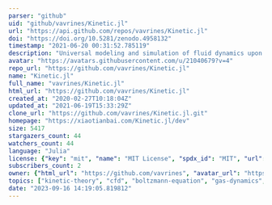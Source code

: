 ```yaml
---
parser: "github"
uid: "github/vavrines/Kinetic.jl"
url: "https://api.github.com/repos/vavrines/Kinetic.jl"
doi: "https://doi.org/10.5281/zenodo.4958132"
timestamp: "2021-06-20 00:31:52.785119"
description: "Universal modeling and simulation of fluid dynamics upon machine learning"
avatar: "https://avatars.githubusercontent.com/u/21040679?v=4"
repo_url: "https://github.com/vavrines/Kinetic.jl"
name: "Kinetic.jl"
full_name: "vavrines/Kinetic.jl"
html_url: "https://github.com/vavrines/Kinetic.jl"
created_at: "2020-02-27T10:18:04Z"
updated_at: "2021-06-19T15:33:29Z"
clone_url: "https://github.com/vavrines/Kinetic.jl.git"
homepage: "https://xiaotianbai.com/Kinetic.jl/dev"
size: 5417
stargazers_count: 44
watchers_count: 44
language: "Julia"
license: {"key": "mit", "name": "MIT License", "spdx_id": "MIT", "url": "https://api.github.com/licenses/mit", "node_id": "MDc6TGljZW5zZTEz"}
subscribers_count: 2
owner: {"html_url": "https://github.com/vavrines", "avatar_url": "https://avatars.githubusercontent.com/u/21040679?v=4", "login": "vavrines", "type": "User"}
topics: ["kinetic-theory", "cfd", "boltzmann-equation", "gas-dynamics", "plasma", "finite-volume", "advection-diffusion", "pde", "sciml", "deep-learning", "scientific-machine-learning", "finite-element-methods"]
date: "2023-09-16 14:19:05.819812"
---
```

